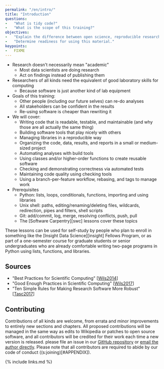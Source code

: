 ```yaml
---
permalink: "/en/intro/"
title: "Introduction"
questions:
-   "What is tidy code?"
-   "What is the scope of this training?"
objectives:
-   "Explain the difference between open science, reproducible research, and computational competence."
-   "Determine readiness for using this material."
keypoints:
-   FIXME
---
```


-   Research doesn't necessarily mean "academic"
    -   Most data scientists are doing research
    -   Act on findings instead of publishing them
-   Researchers of all kinds need the equivalent of good laboratory skills for computing
    -   Because software is just another kind of lab equipment
-   Goals of this training:
    -   Other people (including our future selves) can re-do analyses
    -   All stakeholders can be confident in the results
    -   Re-using software is cheaper than rewriting it
-   We will cover:
    -   Writing code that is readable, testable, and maintainable (and why those are all actually the same thing)
    -   Building software tools that play nicely with others
    -   Managing libraries in a reproducible way
    -   Organizing the code, data, results, and reports in a small or medium-sized project
    -   Automating analyses with build tools
    -   Using classes and/or higher-order functions to create reusable software
    -   Checking and demonstrating correctness via automated tests
    -   Maintaining code quality using checking tools
    -   Using a branch-per-feature workflow, rebasing, and tags to manage work
-   Prerequisites
    -   Python: lists, loops, conditionals, functions, importing and using libraries
    -   Unix shell: paths, editing/renaming/deleting files, wildcards, redirection, pipes and filters, shell scripts
    -   Git: add/commit, log, merge, resolving conflicts, push, pull
    -   The [Software Carpentry][swc] lessons cover these topics

These lessons can be used for self-study by people who plan to enroll in
something like the [Insight Data Science][insight] Fellows Program,
or as part of a one-semester course for graduate students or senior undergraduates
who are already comfortable writing two-page programs in Python using lists, functions, and libraries.

## Sources

-   "Best Practices for Scientific Computing" [[Wils2014](#CITE)]
-   "Good Enough Practices in Scientific Computing" [[Wils2017](#CITE)]
-   "Ten Simple Rules for Making Research Software More Robust" [[Tasc2017](#CITE)]

## Contributing

Contributions of all kinds are welcome, from errata and minor
improvements to entirely new sections and chapters. All proposed
contributions will be managed in the same way as edits to Wikipedia or
patches to open source software, and all contributors will be credited
for their work each time a new version is released.  please file an
issue in our [GitHub repository]({{site.repo}}) or [email the author
directly](mailto:{{site.email}}).  Please note that all contributors
are required to abide by our code of conduct ((s:joining)[#APPENDIX]).

{% include links.md %}
